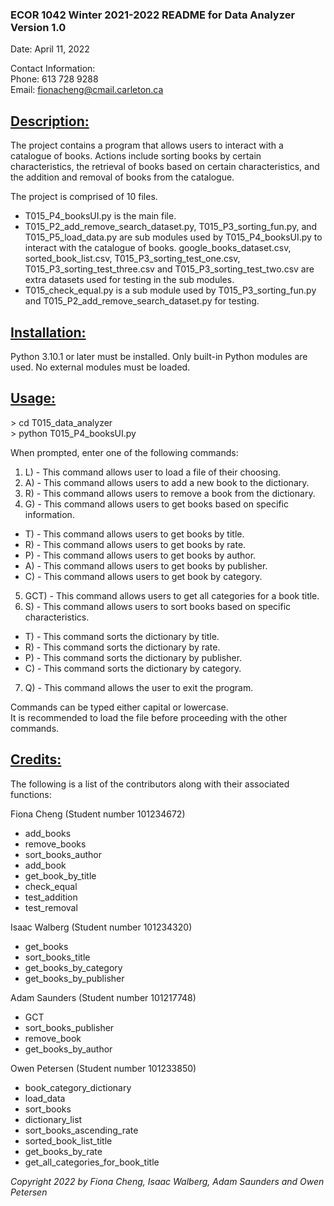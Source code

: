 ### ECOR 1042 Winter 2021-2022 README for Data Analyzer Version 1.0  
Date: April 11, 2022

Contact Information:   
Phone: 613 728 9288  
Email: fionacheng@cmail.carleton.ca

## <ins>Description:</ins>

The project contains a program that allows users to interact with a catalogue of books. Actions include sorting books by certain characteristics, the retrieval of books based on certain characteristics, and the addition and removal of books from the catalogue.  

The project is comprised of 10 files.  
* T015_P4_booksUI.py is the main file.
* T015_P2_add_remove_search_dataset.py, T015_P3_sorting_fun.py, and T015_P5_load_data.py are sub modules used by T015_P4_booksUI.py to interact with the catalogue of books.
google_books_dataset.csv, sorted_book_list.csv, T015_P3_sorting_test_one.csv, T015_P3_sorting_test_three.csv and T015_P3_sorting_test_two.csv are extra datasets used for testing in the sub modules.
* T015_check_equal.py is a sub module used by T015_P3_sorting_fun.py and T015_P2_add_remove_search_dataset.py for testing.

## <ins>Installation:</ins>
Python 3.10.1 or later must be installed.
Only built-in Python modules are used. No external modules must be loaded.

## <ins>Usage:</ins>
\> cd T015_data_analyzer  
\> python T015_P4_booksUI.py

When prompted, enter one of the following commands:
1. L) - This command allows user to load a file of their choosing.
2. A) - This command allows users to add a new book to the dictionary.
3. R) - This command allows users to remove a book from the dictionary.
4. G) - This command allows users to get books based on specific information. 
 * T) - This command allows users to get books by title.
 * R) - This command allows users to get books by rate.
 * P) - This command allows users to get books by author.
 * A) - This command allows users to get books by publisher.
 * C) - This command allows users to get book by category.
5. GCT) - This command allows users to get all categories for a book title.
6. S) - This command allows users to sort books based on specific characteristics.
 * T) - This command sorts the dictionary by title.
 * R) - This command sorts the dictionary by rate.
 * P) - This command sorts the dictionary by publisher.
 * C) - This command sorts the dictionary by category.
7. Q) - This command allows the user to exit the program.

Commands can be typed either capital or lowercase.  
It is recommended to load the file before proceeding with the other commands.

## <ins>Credits:</ins>
The following is a list of the contributors along with their associated functions:

Fiona Cheng (Student number 101234672)
* add_books
* remove_books
* sort_books_author
* add_book
* get_book_by_title
* check_equal
* test_addition
* test_removal

Isaac Walberg (Student number 101234320)
* get_books
* sort_books_title
* get_books_by_category
* get_books_by_publisher

Adam Saunders (Student number 101217748)
* GCT
* sort_books_publisher
* remove_book
* get_books_by_author

Owen Petersen (Student number 101233850)
* book_category_dictionary
* load_data
* sort_books
* dictionary_list
* sort_books_ascending_rate
* sorted_book_list_title
* get_books_by_rate
* get_all_categories_for_book_title

_Copyright 2022 by Fiona Cheng, Isaac Walberg, Adam Saunders and Owen Petersen_
